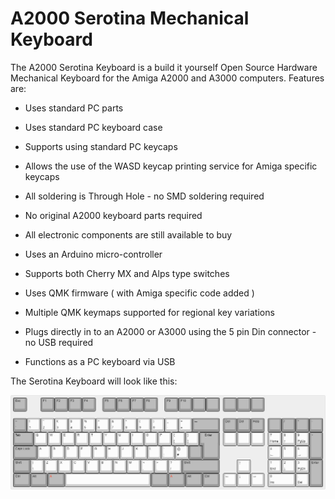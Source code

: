 # A2000 Serotina Mechanical Keyboard

The A2000 Serotina Keyboard is a build it yourself Open Source Hardware Mechanical Keyboard for the Amiga A2000 and A3000 computers. Features are:

- Uses standard PC parts

- Uses standard PC keyboard case

- Supports using standard PC keycaps

- Allows the use of the WASD keycap printing service for Amiga specific keycaps

- All soldering is Through Hole - no SMD soldering required

- No original A2000 keyboard parts required

- All electronic components are still available to buy

- Uses an Arduino micro-controller

- Supports both Cherry MX and Alps type switches

- Uses QMK firmware ( with Amiga specific code added )

- Multiple QMK keymaps supported for regional key variations

- Plugs directly in to an A2000 or A3000 using the 5 pin Din connector - no USB required

- Functions as a PC keyboard via USB

  

The Serotina Keyboard will look like this: 

![a2000keyboardremake.png](keyboardLayoutEditor/a2000keyboardremake.png)


